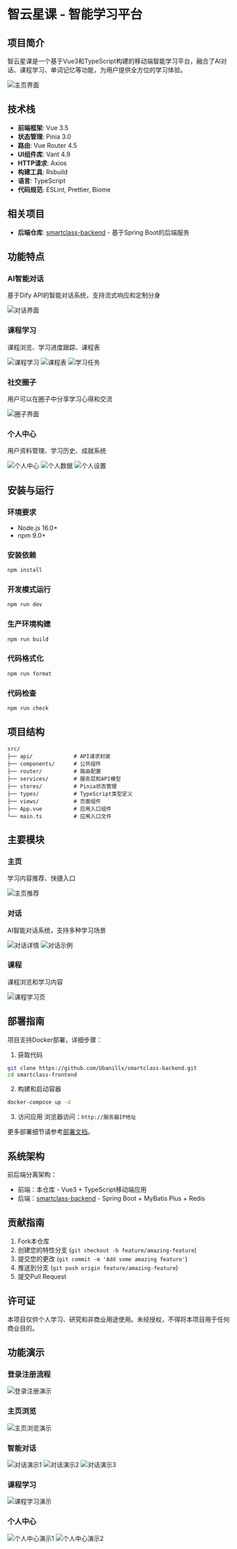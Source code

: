 # 智云星课 - 智能学习平台

## 项目简介

智云星课是一个基于Vue3和TypeScript构建的移动端智能学习平台，融合了AI对话、课程学习、单词记忆等功能，为用户提供全方位的学习体验。

![主页界面](doc/主页1.jpg)

## 技术栈

- **前端框架**: Vue 3.5
- **状态管理**: Pinia 3.0
- **路由**: Vue Router 4.5
- **UI组件库**: Vant 4.9
- **HTTP请求**: Axios
- **构建工具**: Rsbuild
- **语言**: TypeScript
- **代码规范**: ESLint, Prettier, Biome

## 相关项目

- **后端仓库**: [smartclass-backend](https://github.com/Ubanillx/smartclass-backend) - 基于Spring Boot的后端服务

## 功能特点

### AI智能对话
基于Dify API的智能对话系统，支持流式响应和定制分身

![对话界面](doc/对话1.jpg)

### 课程学习
课程浏览、学习进度跟踪、课程表

![课程学习](doc/课程.jpg)
![课程表](doc/课程表.jpg)
![学习任务](doc/学习任务.jpg)

### 社交圈子
用户可以在圈子中分享学习心得和交流

![圈子界面](doc/圈子.jpg)

### 个人中心
用户资料管理、学习历史、成就系统

![个人中心](doc/我的页面1.jpg)
![个人数据](doc/我的页面2.jpg)
![个人设置](doc/我的页面3.jpg)

## 安装与运行

### 环境要求

- Node.js 16.0+
- npm 9.0+

### 安装依赖

```bash
npm install
```

### 开发模式运行

```bash
npm run dev
```

### 生产环境构建

```bash
npm run build
```

### 代码格式化

```bash
npm run format
```

### 代码检查

```bash
npm run check
```

## 项目结构

```
src/
├── api/             # API请求封装
├── components/      # 公共组件
├── router/          # 路由配置
├── services/        # 服务层和API模型
├── stores/          # Pinia状态管理
├── types/           # TypeScript类型定义
├── views/           # 页面组件
├── App.vue          # 应用入口组件
└── main.ts          # 应用入口文件
```

## 主要模块

### 主页
学习内容推荐、快捷入口

![主页推荐](doc/主页2.jpg)

### 对话
AI智能对话系统，支持多种学习场景

![对话详情](doc/对话详情页.jpg)
![对话示例](doc/对话2.jpg)

### 课程
课程浏览和学习内容

![课程学习页](doc/课程学习页.jpg)

## 部署指南

项目支持Docker部署，详细步骤：

1. 获取代码
```bash
git clone https://github.com/Ubanillx/smartclass-backend.git
cd smartclass-frontend
```

2. 构建和启动容器
```bash
docker-compose up -d
```

3. 访问应用
浏览器访问：`http://服务器IP地址`

更多部署细节请参考[部署文档](doc/DEPLOY.md)。

## 系统架构

前后端分离架构：
- 前端：本仓库 - Vue3 + TypeScript移动端应用
- 后端：[smartclass-backend](https://github.com/Ubanillx/smartclass-backend) - Spring Boot + MyBatis Plus + Redis

## 贡献指南

1. Fork本仓库
2. 创建您的特性分支 (`git checkout -b feature/amazing-feature`)
3. 提交您的更改 (`git commit -m 'Add some amazing feature'`)
4. 推送到分支 (`git push origin feature/amazing-feature`)
5. 提交Pull Request

## 许可证

本项目仅供个人学习、研究和非商业用途使用。未经授权，不得将本项目用于任何商业目的。

## 功能演示

### 登录注册流程
![登录注册演示](doc/登录注册.gif)

### 主页浏览
![主页浏览演示](doc/主页1.gif)

### 智能对话
![对话演示1](doc/对话1.gif)
![对话演示2](doc/对话2.gif)
![对话演示3](doc/对话3.gif)

### 课程学习
![课程学习演示](doc/课程.gif)

### 个人中心
![个人中心演示1](doc/我的页面1.gif)
![个人中心演示2](doc/我的页面2.gif)

